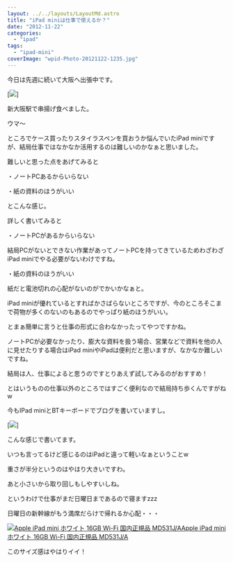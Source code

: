 ```yaml
---
layout: ../../layouts/LayoutMd.astro
title: "iPad miniは仕事で使えるか？"
date: "2012-11-22"
categories: 
  - "ipad"
tags: 
  - "ipad-mini"
coverImage: "wpid-Photo-20121122-1235.jpg"
---
```


今日は先週に続いて大阪へ出張中です。

[![](/wp/images/wpid-Photo-20121122-1235.jpg)]

新大阪駅で串揚げ食べました。

ウマ〜

ところでケース買ったりスタイラスペンを買おうか悩んでいたiPad miniですが、結局仕事ではなかなか活用するのは難しいのかなぁと思いました。

難しいと思った点をあげてみると

・ノートPCあるからいらない

・紙の資料のほうがいい

とこんな感じ。

詳しく書いてみると

・ノートPCがあるからいらない

結局PCがないとできない作業があってノートPCを持ってきているためわざわざiPad miniでやる必要がないわけですね。

・紙の資料のほうがいい

紙だと電池切れの心配がないのがでかいかなぁと。

iPad miniが優れているとすればかさばらないところですが、今のところそこまで荷物が多くのないのもあるのでやっぱり紙のほうがいい。

とまぁ簡単に言うと仕事の形式に合わなかったってやつですかね。

ノートPCが必要なかったり、膨大な資料を扱う場合、営業などで資料を他の人に見せたりする場合はiPad miniやiPadは便利だと思いますが、なかなか難しいですね。

結局は人、仕事によると思うのですとりあえず試してみるのがおすすめ！

とはいうものの仕事以外のところではすごく便利なので結局持ち歩くんですがねw

今もIPad miniとBTキーボードでブログを書いていますし。

[![](/wp/images/wpid-Photo-20121123-018.jpg)]

こんな感じで書いてます。

いつも言ってるけど感じるのはiPadと違って軽いなぁということw

重さが半分というのはやはり大きいですわ。

あと小さいから取り回しもしやすいしね。

というわけで仕事がまだ日曜日まであるので寝ますzzz

日曜日の新幹線がもう満席だらけで帰れるか心配・・・

[![Apple iPad mini ホワイト 16GB Wi-Fi 国内正規品 MD531J/A](/wp/images/511BS3FLwrL._SL160_.jpg)Apple iPad mini ホワイト 16GB Wi-Fi 国内正規品 MD531J/A](https://www.amazon.co.jp/exec/obidos/ASIN/B009X5X2BM/mizuka123-22/ref=nosim)  

このサイズ感はやはりイイ！
